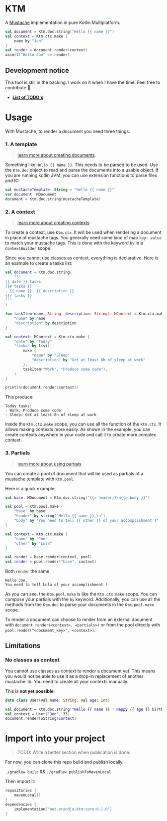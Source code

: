 # KTM

A [Mustache](https://mustache.github.io) implementation in pure Kotlin Multiplatform.

```kotlin
val document = Ktm.doc.string("Hello {{ name }}")
val context = Ktm.ctx.make {
    name by "Jon"
}
val render = document.render(context)
assert("Hello Jon" == render)
```

## Development notice

This tool is still in the backing. I work on it when I have the time. Feel free to
contribute 🙂

- **[List of TODO's](TODO.MD)**

# Usage

With Mustache, to render a document you need three things:

### 1. A template

> [learn more about creating documents](create_documents.md).

Something like `Hello {{ name }}`. This needs to be parsed to be used. Use
the `Ktm.doc` object to read and parse the documents into a usable object. If you are
running kotlin JVM, you can use extension functions to parse files and IO.

```kotlin
val mustacheTemplate: String = "Hello {{ name }}"
var document: MDocument
document = Ktm.doc.string(mustacheTemplate)
```

### 2. A context

> [learn more about creating contexts](create_contexts.md)

To create a context, use `Ktm.ctx`. It will be used when rendering a document in
place of mustache tags. You generally need some kind of map `key: value` to match
your mustache tags. This is done with the keyword `by` in a `ContextBuilder` scope.

Since you cannot use classes as context, everything is declarative. Here is an
example to create a tasks list:

```kotlin
val document = Ktm.doc.string(
    """
{{ date }} tasks:
{{# tasks }}
- {{ name }}: {{ description }}  
{{/ tasks }}
"""
)

fun taskItem(name: String, description: String): MContext = Ktm.ctx.make {
    "name" by name
    "description" by description
}

val context: MContext = Ktm.ctx.make {
    "date" by "Today"
    "tasks" by list(
        make {
            "name" by "Sleep"
            "description" by "Get at least 8h of sleep at work"
        },
        taskItem("Work", "Produce some code"),
    )
}

println(document.render(context))
```

This produce:

```
Today tasks:
- Work: Produce some code  
- Sleep: Get at least 8h of sleep at work  
```

Inside the `Ktm.ctx.make` scope, you can use all the function of the `Ktm.ctx`. It
allows making contexts more easily. As shown in the example, you can create contexts
anywhere in your code and call it to
create more complex context.

### 3. Partials

> [learn more about using partials](create_partials.md)

You can create a pool of document that will be used as partials of a mustache
template with `Ktm.pool`.

Here is a quick example:

```kotlin
val base: MDocument = Ktm.doc.string("{{> header}}\n{{> body }}")

val pool = Ktm.pool.make {
    "base" by base
    "header" by string("Hello {{ name }},\n")
    "body" by "You need to tell {{ other }} of your accomplishment !"
}

val context = Ktm.ctx.make {
    "name" by "Jon"
    "other" by "Lola"
}

val render = base.render(context, pool)
val render = pool.render("base", context)
```

Both `render` the same:

```
Hello Jon,
You need to tell Lola of your accomplishment !
```

As you can see, the `Ktm.pool.make` is like the `Ktm.ctx.make` scope. You can compose
your partials with the `by` keyword. Additionally, you can use all the methods from
the `Ktm.doc` to parse your documents in the `Ktm.pool.make` scope.

To render a document can choose to render from an external document
with `document.render(<context>, <partials>)` or from the pool directly
with `pool.render("<document_key>", <context>)`. 

## Limitations

### No classes as context

You cannot use classes as context to render a document yet. This means you would
not be able to use it as a drop-in replacement of another mustache lib. You need to
create all your contexts manually.

This is **not yet possible**:

```kotlin
data class User(val name: String, val age: Int)

val document = Ktm.doc.string("Hello {{ name }} ! Happy {{ age }} birthday !")
val context = User("Jon", 33)
document.renderToString(context)
```

# Import into your project

> TODO: Write a better section when publication is done.

For now, you can clone this repo build and publish locally.

`./gradlew build` && `./gradlew publishToMavenLocal`

Then import it:

```kotlin
repositories {
    mavenLocal()
}
dependencies {
    implementation("net.orandja.ktm:core:0.1.0")
}
```
